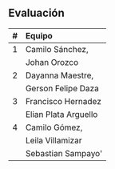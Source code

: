 ## Evaluación
| # | Equipo        |
|:-:|:-----         |  
| 1 |Camilo Sánchez,|
|   |Johan Orozco   |         
| 2 |Dayanna Maestre,| 
|   |Gerson Felipe Daza|
| 3 |Francisco Hernadez
|   |Elian Plata Arguello |
| 4 |Camilo Gómez,     | 
|   |Leila Villamizar  |
|   |Sebastian Sampayo'|
